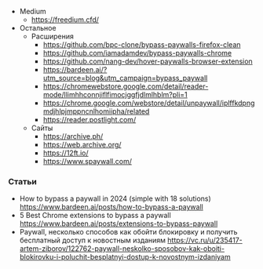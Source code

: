 - Medium
  - https://freedium.cfd/
- Остальное
  - Расширения
    - https://github.com/bpc-clone/bypass-paywalls-firefox-clean
    - https://github.com/iamadamdev/bypass-paywalls-chrome
    - https://github.com/nang-dev/hover-paywalls-browser-extension
    - https://bardeen.ai/?utm_source=blog&utm_campaign=bypass_paywall
    - https://chromewebstore.google.com/detail/reader-mode/llimhhconnjiflfimocjggfjdlmlhblm?pli=1
    - https://chrome.google.com/webstore/detail/unpaywall/iplffkdpngmdjhlpjmppncnlhomiipha/related
    - https://reader.postlight.com/
  - Сайты
    - https://archive.ph/
    - https://web.archive.org/
    - https://12ft.io/
    - https://www.spaywall.com/

### Статьи

- How to bypass a paywall in 2024 (simple with 18 solutions) https://www.bardeen.ai/posts/how-to-bypass-a-paywall
- 5 Best Chrome extensions to bypass a paywall https://www.bardeen.ai/posts/extensions-to-bypass-paywall
- Paywall, несколько способов как обойти блокировку и получить бесплатный доступ к новостным изданиям https://vc.ru/u/235417-artem-ziborov/122762-paywall-neskolko-sposobov-kak-oboiti-blokirovku-i-poluchit-besplatnyi-dostup-k-novostnym-izdaniyam
